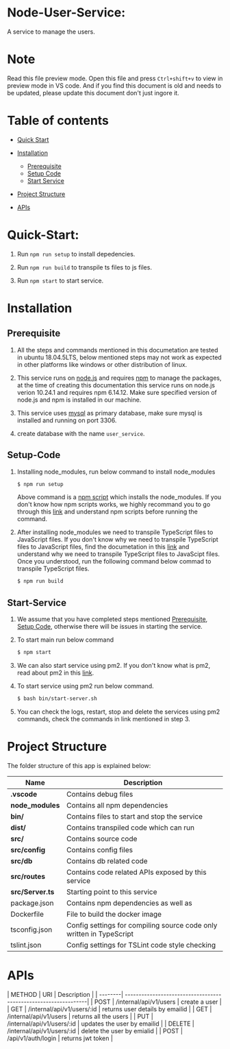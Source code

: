 # Node-User-Service:

A service to manage the users. 

# Note
 Read this file preview mode. Open this file and press `Ctrl+shift+v` to view in preview mode in VS code. And if you find this document is old and needs to be updated, please update this document don't just ingore it.
 
# Table of contents
  * [Quick Start](#Quick-Start)

  * [Installation](#Installation)
    * [Prerequisite](#prerequisite)
    * [Setup Code](#Setup-Code)
    * [Start Service](#Start-Service)

  * [Project Structure](#Project-Structure)

  * [APIs](#APIs)

# Quick-Start:

1. Run `npm run setup` to install depedencies.

2. Run `npm run build` to transpile ts files to js files.

3. Run `npm start` to start service.


# Installation
## Prerequisite
1. All the steps and commands mentioned in this documetation are tested in ubuntu 18.04.5LTS, below mentioned steps may not work as expected in other platforms like windows or other distribution of linux.

2. This service runs on [node.js](https://nodejs.org/en/) and requires [npm](https://www.npmjs.com/) to manage the packages, at the time of creating this documentation this service runs on node.js verion 10.24.1 and requires npm 6.14.12. Make sure specified version of node.js and npm is installed in our machine.

3. This service uses [mysql](https://www.mysql.com/) as primary database, make sure mysql is installed and running on port 3306.

4. create database with the name `user_service`.

## Setup-Code

1. Installing node_modules, run below command to install node_modules

    ```bash
    $ npm run setup
    ```

    Above command is a [npm script](https://docs.npmjs.com/cli/v7/using-npm/scripts) which installs the node_modules. If you don't know how npm scripts works, we highly recommand you to go through this [link](https://docs.npmjs.com/cli/v7/using-npm/scripts) and understand npm scripts before running the command.

5. After installing node_modules we need to transpile TypeScript files to JavaScript files. If you don't know why we need to transpile TypeScript files to JavaScript files, find the documetation in this [link](https://www.typescriptlang.org/) and understand why we need to transpile TypeScript files to JavaScipt files. Once you understood, run the following command below commad to transpile TypeScript files.

    ```bash
    $ npm run build
    ```

## Start-Service

1. We assume that you have completed steps mentioned [Prerequisite](#prerequisite), [Setup Code](#Setup-Code), otherwise there will be issues in starting the service.

2. To start main run below command

    ```bash
    $ npm start
    ```
3. We can also start service using pm2. If you don't know what is pm2, read about pm2 in this [link](https://pm2.keymetrics.io/).

4. To start service using pm2 run below command.
    ```bash
    $ bash bin/start-server.sh
    ```

5. You can check the logs, restart, stop and delete the services using pm2 commands, check the commands in link mentioned in step  3.


# Project Structure
The folder structure of this app is explained below:

| Name | Description |
| ------------------------  | --------------------------------------------------------------------------------------------- |
| **.vscode**               | Contains debug files |
| **node_modules**          | Contains all  npm dependencies |
| **bin/**                  | Contains files to start and stop the service |
| **dist/**                 | Contains transpiled code which can run |
| **src/**                  | Contains source code|
| **src/config**            | Contains config files|  
| **src/db**                | Contains db related code|
| **src/routes**            | Contains code related APIs exposed by this service|                   
| **src/Server.ts**         | Starting point to this service | 
| package.json              | Contains npm dependencies as well as |
| Dockerfile                | File to build the docker image |
| tsconfig.json             | Config settings for compiling source code only written in TypeScript |
| tslint.json               | Config settings for TSLint code style checking |


# APIs

| METHOD  | URI                           | Description                     |
| --------| ----------------------------------------------------------------|
|  POST   | /internal/api/v1/users        | create a user                   |
|  GET    | /internal/api/v1/users/:id    | returns user details by emailid |
|  GET    | /internal/api/v1/users        | returns all the users           |
|  PUT    | /internal/api/v1/users/:id    | updates the user by emailid     |
|  DELETE | /internal/api/v1/users/:id    | delete the user by emialid      | 
|  POST   | /api/v1/auth/login            | returns jwt token               |
